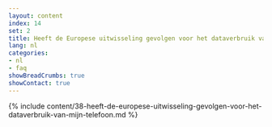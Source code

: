 ```yaml
---
layout: content
index: 14
set: 2
title: Heeft de Europese uitwisseling gevolgen voor het dataverbruik van mijn telefoon?
lang: nl
categories:
- nl
- faq
showBreadCrumbs: true
showContact: true
---
```

{% include content/38-heeft-de-europese-uitwisseling-gevolgen-voor-het-dataverbruik-van-mijn-telefoon.md %}
